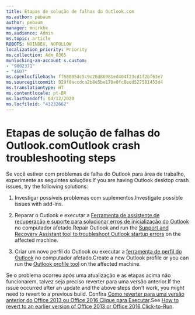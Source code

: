 ```yaml
---
title: Etapas de solução de falhas do Outlook.com
ms.author: pebaum
author: pebaum
manager: mnirkhe
ms.audience: Admin
ms.topic: article
ROBOTS: NOINDEX, NOFOLLOW
localization_priority: Priority
ms.collection: Adm_O365
munlocking-an-account s.custom:
- "9002371"
- "4607"
ms.openlocfilehash: ff68085dc5c9c26d86981ed404f23cd1f2bf63e7
ms.sourcegitcommit: 929f8accdca2b8e5be170e0fc8edd527581453d4
ms.translationtype: HT
ms.contentlocale: pt-BR
ms.lasthandoff: 04/12/2020
ms.locfileid: "43232662"
---
```

# <a name="outlook-crash-troubleshooting-steps"></a><span data-ttu-id="edef5-102">Etapas de solução de falhas do Outlook.com</span><span class="sxs-lookup"><span data-stu-id="edef5-102">Outlook crash troubleshooting steps</span></span>

<span data-ttu-id="edef5-103">Se você estiver com problemas de falha do Outlook para área de trabalho, experimente as seguintes soluções:</span><span class="sxs-lookup"><span data-stu-id="edef5-103">If you are having Outlook desktop crash issues, try the following solutions:</span></span>

1. <span data-ttu-id="edef5-104">Investigar possíveis problemas com suplementos.</span><span class="sxs-lookup"><span data-stu-id="edef5-104">Investigate possible issues with add-ins.</span></span>

2. <span data-ttu-id="edef5-105">Reparar o Outlook e executar a [Ferramenta de assistente de recuperação e suporte para solucionar erros de inicialização do Outlook](https://aka.ms/SaRA-OutlookWontStart) no computador afetado.</span><span class="sxs-lookup"><span data-stu-id="edef5-105">Repair Outlook and run the [Support and Recovery Assistant tool to troubleshoot Outlook startup errors](https://aka.ms/SaRA-OutlookWontStart) on the affected machine.</span></span>

3. <span data-ttu-id="edef5-106">Criar um novo perfil do Outlook ou executar a [ferramenta de perfil do Outlook](https://aka.ms/SaRA-OutlookSetupProfile) no computador afetado.</span><span class="sxs-lookup"><span data-stu-id="edef5-106">Create a new Outlook profile or you can run the [Outlook profile tool](https://aka.ms/SaRA-OutlookSetupProfile) on the affected machine.</span></span>

<span data-ttu-id="edef5-107">Se o problema ocorreu após uma atualização e as etapas acima não funcionarem, talvez seja preciso reverter para uma versão anterior.</span><span class="sxs-lookup"><span data-stu-id="edef5-107">If the issue occurred after an update and the above steps don't work, you might need to revert to a previous build.</span></span> <span data-ttu-id="edef5-108">Confira [Como reverter para uma versão anterior do Office 2013 ou Office 2016 Clique para Executar](https://support.microsoft.com/help/2770432).</span><span class="sxs-lookup"><span data-stu-id="edef5-108">See [How to revert to an earlier version of Office 2013 or Office 2016 Click-to-Run](https://support.microsoft.com/help/2770432).</span></span>
